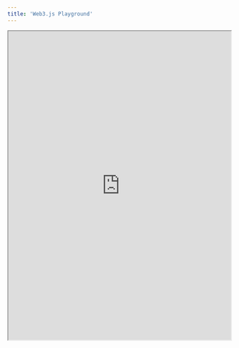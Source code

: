 ```yaml
---
title: 'Web3.js Playground'
---
```


<iframe height="700px" id="playground-iframe"  width="100%"
  max-width="100%"  src="https://stackblitz.com/edit/web3jsplayground?embed=1&file=index.ts&hideNavigation=0&view=editor&hideExplorer=0&showSidebar=1"></iframe> 
